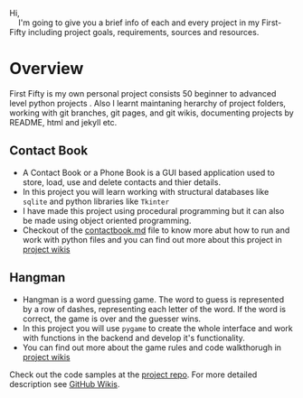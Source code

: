 Hi,\
&nbsp;&nbsp;&nbsp;&nbsp;I'm going to give you a brief info of each and every project in my First-Fifty including project goals, requirements, sources and resources.

# Overview
First Fifty is my own personal project consists 50 beginner to advanced level python projects . Also I learnt maintaning herarchy of project folders, working with git branches, git pages, and git wikis, documenting projects by README, html and jekyll etc. 

## Contact Book
- A Contact Book or a Phone Book is a GUI based application used to store, load, use and delete contacts and thier details.
- In this project you will learn working with structural databases like `sqlite` and python libraries like `Tkinter` 
- I have made this project using procedural programming but it can also be made using object oriented programming.
- Checkout of the [contactbook.md](https://github.com/3D-psyche/FirstFifty/blob/master/Contactbook/contactbook.md) file to know more abut how to run and work with python files and you can find out more about this project in [project wikis](https://github.com/3D-psyche/FirstFifty/wiki/Contact-Book)

## Hangman
- Hangman is a word guessing game. The word to guess is represented by a row of dashes, representing each letter of the word. If the word is correct, the game is over and the guesser wins.  
- In this project you will use `pygame` to create the whole interface and work with functions in the backend and develop it's functionality.
- You can find out more about the game rules and code walkthorugh in [project wikis](https://github.com/3D-psyche/FirstFifty/wiki/Hangman)
 
Check out the code samples at the [project repo](https://github.com/3D-psyche/FirstFifty). For more detailed description see [GitHub Wikis](https://github.com/3D-psyche/FirstFifty/wiki).


